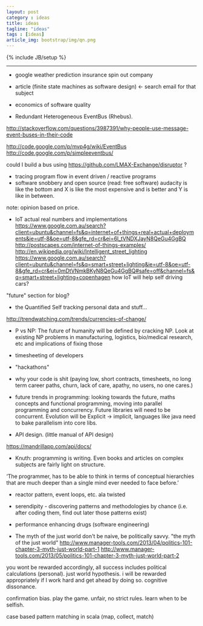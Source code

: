 ```yaml
---
layout: post
category : ideas
title: ideas
tagline: "ideas"
tags : [ideas]
article_img: bootstrap/img/qn.png
---
```

{% include JB/setup %}








-----------------------------------

 * google weather prediction insurance spin out company
 * article (finite state machines as software design) <- search email for that subject


 * economics of software quality
 * Redundant Heterogeneous EventBus (Rhebus).

http://stackoverflow.com/questions/3987391/why-people-use-message-event-buses-in-their-code

http://code.google.com/p/mvp4g/wiki/EventBus
http://code.google.com/p/simpleeventbus/

could I build a bus using https://github.com/LMAX-Exchange/disruptor ?

 * tracing program flow in event driven / reactive programs
 * software snobbery and open source (read: free software)
audacity is like the bottom and X is like the most expensive and is better and Y is like in between.

note: opinion based on price.

 * IoT actual real numbers and implementations
 https://www.google.com.au/search?client=ubuntu&channel=fs&q=internet+of+things+real+actual+deployments&ie=utf-8&oe=utf-8&gfe_rd=cr&ei=6l_tVNDXJayN8QeGu4GgBQ
http://postscapes.com/internet-of-things-examples/
http://en.wikipedia.org/wiki/Intelligent_street_lighting
https://www.google.com.au/search?client=ubuntu&channel=fs&q=smart+street+lighting&ie=utf-8&oe=utf-8&gfe_rd=cr&ei=0mDtVNmkBKyN8QeGu4GgBQ#safe=off&channel=fs&q=smart+street+lighting+copenhagen
how IoT will help self driving cars?

"future" section for blog? 

 * the Quantified Self
tracking personal data and stuff...

http://trendwatching.com/trends/currencies-of-change/


 * P vs NP: The future of humanity will be defined by cracking NP. Look at existing NP problems in manufacturing, logistics, bio/medical research, etc and implications of fixing those
 * timesheeting of developers
 * "hackathons"
 * why your code is shit (paying low, short contracts, timesheets, no long term career paths, churn, lack of care, apathy, no users, no one cares.)

 * future trends in programming: looking towards the future, maths concepts and functional programming, moving into parallel programming and concurrency. Future libraries will need to be concurrent. Evolution will be Explicit -> implicit, languages like java need to bake parallelism into core libs. 

 


 * API design. (little manual of API design)
 
 https://mandrillapp.com/api/docs/
 
 * Knuth: programming is writing. Even books and articles on complex subjects are fairly light on structure.

‘The programmer, has to be able to think in terms of conceptual hierarchies that are much deeper than a single mind ever needed to face before.’

 * reactor pattern, event loops, etc. ala twisted 
 
 * serendipity - discovering patterns and methodologies by chance (i.e. after coding them, find out later those patterns exist)
 
 * performance enhancing drugs (software engineering)
 
 
 
 * The myth of the just world
don't be naive, be politically savvy. "the myth of the just world"
http://www.manager-tools.com/2013/04/politics-101-chapter-3-myth-just-world-part-1
http://www.manager-tools.com/2013/05/politics-101-chapter-3-myth-just-world-part-2
 
you wont be rewarded accordingly, all success includes political calculations (personal). 
just world hypothesis.
i will be rewarded appropriately if I work hard and get ahead by doing so. cognitive dissonance.

confirmation bias.
play the game. unfair, no strict rules.
learn when to be selfish.

case based pattern matching in scala (map, collect, match)
 